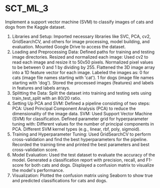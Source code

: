 # SCT_ML_3
Implement a support vector machine (SVM) to classify images of cats and dogs from the Kaggle dataset.
1. Libraries and Setup:
Imported necessary libraries like SVC, PCA, cv2, GridSearchCV, and others for image processing, model building, and evaluation.
Mounted Google Drive to access the dataset.
2. Loading and Preprocessing Data:
Defined paths for training and testing image directories.
Resized and normalized each image:
Used cv2 to read each image and resize it to 50x50 pixels.
Normalized pixel values to be between 0 and 1 by dividing by 255.
Flattened the 3D image array into a 1D feature vector for each image.
Labeled the images as:
0 for cats (image file names starting with 'cat').
1 for dogs (image file names starting with 'dog').
Stored the processed images (features) and labels in features and labels arrays.
3. Splitting the Data:
Split the dataset into training and testing sets using train_test_split with an 80/20 ratio.
4. Setting Up PCA and SVM:
Defined a pipeline consisting of two steps:
PCA: Used Principal Component Analysis (PCA) to reduce the dimensionality of the image data.
SVM: Used Support Vector Machine (SVM) for classification.
Defined parameter grid for hyperparameter tuning with:
Different values for the number of principal components in PCA.
Different SVM kernel types (e.g., linear, rbf, poly, sigmoid).
5. Training and Hyperparameter Tuning:
Used GridSearchCV to perform cross-validation and find the best hyperparameters for the pipeline.
Recorded the training time and printed the best parameters and best cross-validation score.
6. Model Evaluation:
Used the test dataset to evaluate the accuracy of the model.
Generated a classification report with precision, recall, and F1-score for both cats and dogs.
Displayed a confusion matrix to visualize the model's performance.
7. Visualization:
Plotted the confusion matrix using Seaborn to show true and predicted classifications for cats and dogs.
